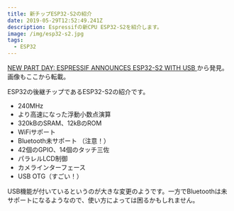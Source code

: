 ```yaml
---
title: 新チップESP32-S2の紹介
date: 2019-05-29T12:52:49.241Z
description: Espressifの新CPU ESP32-S2を紹介します。
image: /img/esp32-s2.jpg
tags:
  - ESP32
---
```

[NEW PART DAY: ESPRESSIF ANNOUNCES ESP32-S2 WITH USB](https://hackaday.com/2019/05/21/new-part-day-espressif-announces-esp32-s2-with-usb/)から発見。画像もここから転載。

ESP32の後継チップであるESP32-S2の紹介です。

- 240MHz
- より高速になった浮動小数点演算
- 320kBのSRAM、12kBのROM
- WiFiサポート
- Bluetooth未サポート （注意！）
- 42個のGPIO、14個のタッチ三佐
- パラレルLCD制御
- カメラインターフェース
- USB OTG（すごい！）

USB機能が付いているというのが大きな変更のようです。一方でBluetoothは未サポートになるようなので、使い方によっては困るかもしれません。





